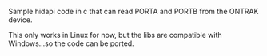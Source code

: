 
Sample hidapi code in c that can read PORTA and PORTB from the ONTRAK device.

This only works in Linux for now, but the libs are compatible with Windows...so the code can be ported.
